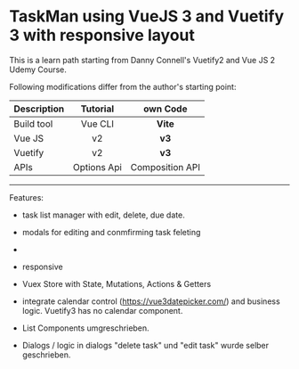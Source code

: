 # TaskMan using VueJS 3 and Vuetify 3 with responsive layout

This is a learn path starting from Danny Connell's Vuetify2 and Vue JS 2 Udemy Course.

Following modifications differ from the author's starting point:

| Description|Tutorial|own Code|
| ------------- |:-------------:|:-----:|
|Build tool|Vue CLI|**Vite**|
|Vue JS|v2|**v3**|
|Vuetify|v2|**v3**|
|APIs|Options Api|Composition API| 

---


Features:
- task list manager with edit, delete, due date.
- modals for editing and conmfirming task feleting
- 
- responsive 
- Vuex Store with State, Mutations, Actions & Getters
- integrate calendar control (https://vue3datepicker.com/) and business logic. Vuetify3 has no calendar component.


- List Components umgreschrieben.
- Dialogs / logic in dialogs "delete task" und "edit task" wurde selber geschrieben.
